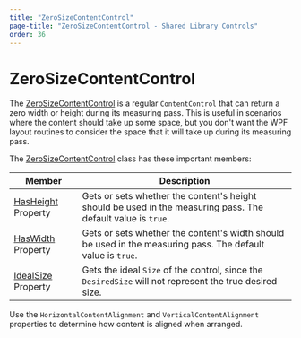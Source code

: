 ```yaml
---
title: "ZeroSizeContentControl"
page-title: "ZeroSizeContentControl - Shared Library Controls"
order: 36
---
```

# ZeroSizeContentControl

The [ZeroSizeContentControl](xref:@ActiproUIRoot.Controls.ZeroSizeContentControl) is a regular `ContentControl` that can return a zero width or height during its measuring pass.  This is useful in scenarios where the content should take up some space, but you don't want the WPF layout routines to consider the space that it will take up during its measuring pass.

The [ZeroSizeContentControl](xref:@ActiproUIRoot.Controls.ZeroSizeContentControl) class has these important members:

| Member | Description |
|-----|-----|
| [HasHeight](xref:@ActiproUIRoot.Controls.ZeroSizeContentControl.HasHeight) Property | Gets or sets whether the content's height should be used in the measuring pass.  The default value is `true`. |
| [HasWidth](xref:@ActiproUIRoot.Controls.ZeroSizeContentControl.HasWidth) Property | Gets or sets whether the content's width should be used in the measuring pass.  The default value is `true`. |
| [IdealSize](xref:@ActiproUIRoot.Controls.ZeroSizeContentControl.IdealSize) Property | Gets the ideal `Size` of the control, since the `DesiredSize` will not represent the true desired size. |

Use the `HorizontalContentAlignment` and `VerticalContentAlignment` properties to determine how content is aligned when arranged.
